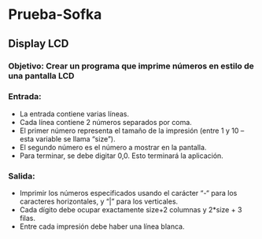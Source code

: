 # Prueba-Sofka

## Display LCD

### Objetivo: Crear un programa que imprime números en estilo de una pantalla LCD

### Entrada: 
- La entrada contiene varias líneas. 
- Cada línea contiene 2 números separados por coma. 
- El primer número representa el tamaño de la impresión (entre 1 y 10 – esta variable se llama “size”). 
- El segundo número es el número a mostrar en la pantalla. 
- Para terminar, se debe digitar 0,0. Esto terminará la aplicación.


### Salida: 
- Imprimir los números especificados usando el carácter “-“ para los caracteres horizontales, y “|” para los verticales.
- Cada dígito debe ocupar exactamente size+2 columnas y 2*size + 3 filas.
- Entre cada impresión debe haber una línea blanca.
